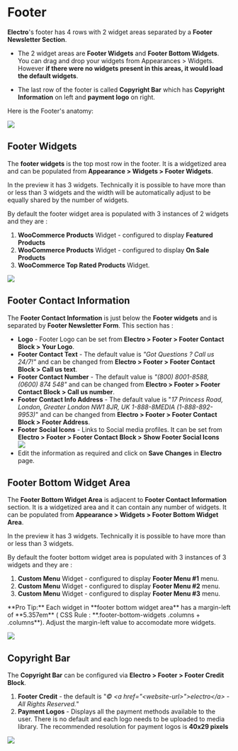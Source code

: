 # Footer

**Electro**'s footer has 4 rows with 2 widget areas separated by a **Footer Newsletter Section**.

* The 2 widget areas are **Footer Widgets** and **Footer Bottom Widgets**.  You can drag and drop your widgets from Appearances > Widgets. However **if there were no widgets present in this areas, it would load the default widgets**.

* The last row of the footer is called **Copyright Bar** which has **Copyright Information** on left and **payment logo** on right.

Here is the Footer's anatomy:

![](http://transvelo.github.io/docs/electro/images/footer-anatomy.png)

## Footer Widgets

The **footer widgets** is the top most row in the footer. It is a widgetized area and can be populated from **Appearance > Widgets > Footer Widgets**.

In the preview it has 3 widgets. Technically it is possible to have more than or less than 3 widgets and the width will be automatically adjust to be equally shared by the number of widgets.

By default the footer widget area is populated with 3 instances of 2 widgets and they are :

1. **WooCommerce Products** Widget - configured to display **Featured Products**
2. **WooCommerce Products** Widget - configured to display **On Sale Products**
3. **WooCommerce Top Rated Products** Widget.

![](http://transvelo.github.io/docs/electro/images/footer-widget-area.png)

## Footer Contact Information

The **Footer Contact Information** is just below the **Footer widgets** and is separated by **Footer Newsletter Form**. This section has :

* **Logo** - Footer Logo can be set from **Electro > Footer > Footer Contact Block > Your Logo**.
* **Footer Contact Text** - The default value is *"Got Questions ? Call us 24/7!"* and can be changed from **Electro > Footer > Footer Contact Block > Call us text**.
* **Footer Contact Number** - The default value is *"(800) 8001-8588, (0600) 874 548"* and can be changed from **Electro > Footer > Footer Contact Block > Call us number**.
* **Footer Contact Info Address** - The default value is "*17 Princess Road, London, Greater London NW1 8JR, UK 1-888-8MEDIA (1-888-892-9953)*" and can be changed from **Electro > Footer > Footer Contact Block > Footer Address**.
* **Footer Social Icons** - Links to Social media profiles. It can be set from **Electro > Footer > Footer Contact Block > Show Footer Social Icons**<br/>![](http://transvelo.github.io/docs/electro/images/theme-options-social-media.png)
* Edit the information as required and click on **Save Changes** in **Electro** page.

## Footer Bottom Widget Area

The **Footer Bottom Widget Area** is adjacent to **Footer Contact Information** section. It is a widgetized area and it can contain any number of widgets. It can be populated from **Appearance > Widgets > Footer Bottom Widget Area**.

In the preview it has 3 widgets. Technically it is possible to have more than or less than 3 widgets.

By default the footer bottom widget area is populated with 3 instances of 3 widgets and they are :

1. **Custom Menu** Widget - configured to display **Footer Menu #1** menu.
2. **Custom Menu** Widget - configured to display **Footer Menu #2** menu.
3. **Custom Menu** Widget - configured to display **Footer Menu #3** menu.

<div class="alert alert-warning alert-block">
**Pro Tip:** Each widget in **footer bottom widget area** has a margin-left of **5.357em** ( CSS Rule : **.footer-bottom-widgets .columns + .columns**). Adjust the margin-left value to accomodate more widgets.
</div>

![](http://transvelo.github.io/docs/electro/images/footer-bottom-widgets.png)

## Copyright Bar

The **Copyright Bar** can be configured via **Electro > Footer > Footer Credit Block**.

1. **Footer Credit** - the default is "*&copy; &lt;a href="&lt;website-url&gt;"&gt;electro&lt;/a&gt; - All Rights Reserved.*"
2. **Payment Logos** - Displays all the payment methods available to the user. There is no default and each logo needs to be uploaded to media library. The recommended resolution for payment logos is **40x29 pixels**

![](http://transvelo.github.io/docs/electro/images/theme-options-copyright-bar.png)
